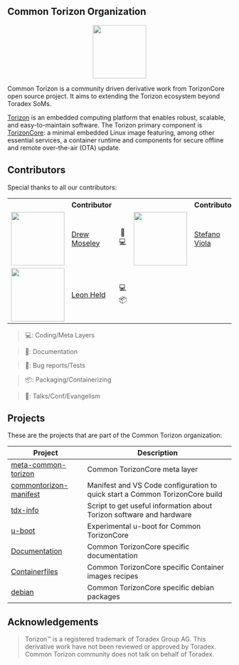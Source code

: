 ## Common Torizon Organization

<p align="center">
<img src="https://github.com/commontorizon/.github/blob/main/profile/commonTorizonCover.png?raw=true" height="120" />
</p>

Common Torizon is a community driven derivative work from TorizonCore open source project. It aims to extending the Torizon ecosystem beyond Toradex SoMs.

[Torizon](https://www.toradex.com/torizon) is an embedded computing platform that enables robust, scalable, and easy-to-maintain software. The Torizon primary component is [TorizonCore](https://www.toradex.com/operating-systems/torizon-core): a minimal embedded Linux image featuring, among other essential services, a container runtime and components for secure offline and remote over-the-air (OTA) update.

## Contributors

Special thanks to all our contributors:

<div align="center">
    <table>
        <tr>
            <th></th>
            <th>Contributor</th>
            <th></th>
            <th></th>
            <th>Contributor</th>
            <th></th>
        </tr>
        <tr>
            <td>
                <img src="https://avatars.githubusercontent.com/u/1001846?v=4" height="120" />
            </td>
            <td>
                <a href="https://github.com/drewmoseley">Drew Moseley</a>
            </td>
            <td>
                <p align="center"> 🐛 💻 </p>
            </td>
            <td>
                <img src="https://avatars.githubusercontent.com/u/94637?v=4" height="120" />
            </td>
            <td>
                <a href="https://github.com/EstebanSannin">Stefano Viola</a>
            </td>
            <td>
                <p align="center"> 💻 📢 </p>
            </td>
        </tr>
        <tr>
            <td>
                <img src="https://avatars.githubusercontent.com/u/123564142?v=4" height="120" />
            </td>
            <td>
                <a href="https://github.com/leonheldattoradex">Leon Held</a>
            </td>
            <td>
                <p align="center"> 💻 📦 </p>
            </td>
        </tr>
    </table>
</div>

> 💻: Coding/Meta Layers

> 📖: Documentation

> 🐛: Bug reports/Tests

> 📦: Packaging/Containerizing

> 📢: Talks/Conf/Evangelism

## Projects

These are the projects that are part of the Common Torizon organization:

| Project                                                                           | Description                                                                  |
| --------------------------------------------------------------------------------- | ---------------------------------------------------------------------------- |
| [meta-common-torizon](https://github.com/commontorizon/meta-common-torizon)       | Common TorizonCore meta layer                                                |
| [commontorizon-manifest](https://github.com/commontorizon/commontorizon-manifest) | Manifest and VS Code configuration to quick start a Common TorizonCore build |
| [tdx-info](https://github.com/commontorizon/tdx-info)                             | Script to get useful information about Torizon software and hardware         |
| [u-boot](https://github.com/commontorizon/u-boot)                                 | Experimental u-boot for Common TorizonCore                                   |
| [Documentation](https://github.com/commontorizon/Documentation)                   | Common TorizonCore specific documentation                                    |
| [Containerfiles](https://github.com/commontorizon/Containerfiles)                 | Common TorizonCore specific Container images recipes                         |
| [debian](https://github.com/commontorizon/debian)                                 | Common TorizonCore specific debian packages                                  |

## Acknowledgements

> Torizon™ is a registered trademark of Toradex Group AG. This derivative work have not been reviewed or approved by Toradex. Common Torizon community does not talk on behalf of Toradex.
